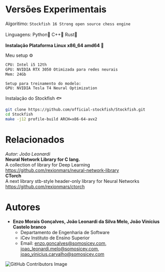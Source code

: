 # Versões Experimentais

Algoritimo: `Stockfish 16 Strong open source chess engine`<br><br>
Linguagens: Python🐍 C++🦞 Rust🦀<br><br>
**Instalação Plataforma Linux x86_64 amd64 🐧**

Meu setup ⚙️<br>
```sh
CPU: Intel i5 12th
GPU: NVIDIA RTX 3050 Otimizada para redes neurais
Mem: 24Gb

Setup para treinamento do modelo:
GPU: NVIDIA Tesla T4 Neural Optimization
```
Instalação do Stockfish 🐟
```sh
git clone https://github.com/official-stockfish/Stockfish.git
cd Stockfish
make -j12 profile-build ARCH=x86-64-avx2
```

# Relacionados
*Autor: João Leonardi*
<br>**Neural Network Library for C lang.**<br>
A collection of library for Deep Learning
https://github.com/rexionmars/neural-network-library
<br>**CTorch**<br>
A next library stb-style header-only library for Neural Networks
https://github.com/rexionmars/ctorch

# Autores

- **Enzo Morais Gonçalves, João Leonardi da Silva Melo, João Vinícius Castelo branco**
  - Departamento de Engenharia de Software
  - iCev Instituto de Ensino Superior
  - Email: enzo.goncalves@somosicev.com, joao_leonardi.melo@somosicev.com, joao_vinicius.carvalho@somosicev.com

![GitHub Contributors Image](https://contrib.rocks/image?repo=rexionmars/ai.challenger)
